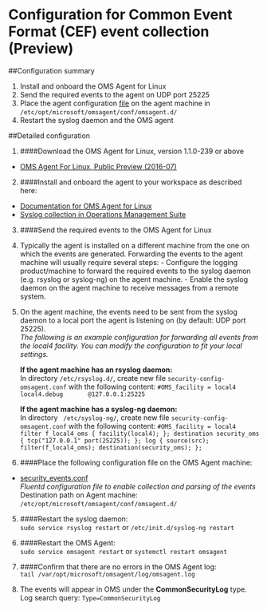 # Configuration for Common Event Format (CEF) event collection (Preview)

##Configuration summary
1. Install and onboard the OMS Agent for Linux
2. Send the required events to the agent on UDP port 25225
3. Place the agent configuration [file](https://github.com/Microsoft/OMS-Agent-for-Linux/blob/4e90f23e62e935c32a90974ddc082b4966f26254/installer/conf/omsagent.d/security_events.conf) on the agent machine in ```/etc/opt/microsoft/omsagent/conf/omsagent.d/```
4. Restart the syslog daemon and the OMS agent


##Detailed configuration
1. ####Download the OMS Agent for Linux, version 1.1.0-239 or above
  - [OMS Agent For Linux, Public Preview (2016-07)](https://github.com/Microsoft/OMS-Agent-for-Linux/releases/tag/v1.1.0-239)    

2. ####Install and onboard the agent to your workspace as described here:
  - [Documentation for OMS Agent for Linux](https://github.com/Microsoft/OMS-Agent-for-Linux)  
  - [Syslog collection in Operations Management Suite](https://blogs.technet.microsoft.com/msoms/2016/05/12/syslog-collection-in-operations-management-suite/)  

3. ####Send the required events to the OMS Agent for Linux
  1. Typically the agent is installed on a different machine from the one on which the events are generated.
	Forwarding the events to the agent machine will usually require several steps:
	- Configure the logging product/machine to forward the required events to the syslog daemon (e.g. rsyslog or syslog-ng) on the agent machine.
	- Enable the syslog daemon on the agent machine to receive messages from a remote system.
	
  2. On the agent machine, the events need to be sent from the syslog daemon to a local port the agent is listening on (by default: UDP port 25225).  
	*The following is an example configuration for forwarding all events from the local4 facility. 
	You can modify the configuration to fit your local settings.* 
	
	  **If the agent machine has an rsyslog daemon:**  
	  In directory ```/etc/rsyslog.d/```, create new file ```security-config-omsagent.conf``` with the following content:
	```
	#OMS_facility = local4
	local4.debug       @127.0.0.1:25225
	```  
	
	
	  **If the agent machine has a syslog-ng daemon:**  
	  In directory ``` /etc/syslog-ng/```, create new file ```security-config-omsagent.conf``` with the following content:
	```
	#OMS_facility = local4
	filter f_local4_oms { facility(local4); };
	destination security_oms { tcp("127.0.0.1" port(25225)); };
	log { source(src); filter(f_local4_oms); destination(security_oms); };
	```

4. ####Place the following configuration file on the OMS Agent machine:  
  - [security_events.conf](https://github.com/Microsoft/OMS-Agent-for-Linux/blob/4e90f23e62e935c32a90974ddc082b4966f26254/installer/conf/omsagent.d/security_events.conf)  
  _Fluentd configuration file to enable collection and parsing of the events_  
	Destination path on Agent machine: ```/etc/opt/microsoft/omsagent/conf/omsagent.d/```  


5. ####Restart the syslog daemon:  
```sudo service rsyslog restart``` or ```/etc/init.d/syslog-ng restart```


6. ####Restart the OMS Agent:  
```sudo service omsagent restart``` or ```systemctl restart omsagent```


7. ####Confirm that there are no errors in the OMS Agent log:  
```tail /var/opt/microsoft/omsagent/log/omsagent.log```

8. The events will appear in OMS under the **CommonSecurityLog** type.  
Log search query: ```Type=CommonSecurityLog```
